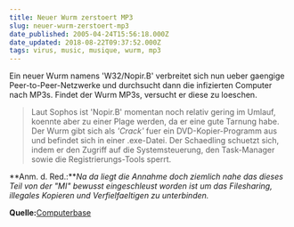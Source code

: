 ```yaml
---
title: Neuer Wurm zerstoert MP3
slug: neuer-wurm-zerstoert-mp3
date_published: 2005-04-24T15:56:18.000Z
date_updated: 2018-08-22T09:37:52.000Z
tags: virus, music, musique, wurm, mp3
---
```


Ein neuer Wurm namens 'W32/Nopir.B' verbreitet sich nun ueber gaengige Peer-to-Peer-Netzwerke und durchsucht dann die infizierten Computer nach MP3s. Findet der Wurm MP3s, versucht er diese zu loeschen.

> Laut Sophos ist 'Nopir.B' momentan noch relativ gering im Umlauf, koennte aber zu einer Plage werden, da er eine gute Tarnung habe.
> Der Wurm gibt sich als *'Crack'* fuer ein DVD-Kopier-Programm aus und befindet sich in einer .exe-Datei. Der Schaedling schuetzt sich, indem er den Zugriff auf die Systemsteuerung, den Task-Manager sowie die Registrierungs-Tools sperrt.

**Anm. d. Red.:***Na da liegt die Annahme doch ziemlich nahe das dieses Teil von der "MI" bewusst eingeschleust worden ist um das Filesharing, illegales Kopieren und Verfielfaeltigen zu unterbinden.*

**Quelle:**[Computerbase](http://www.computerbase.de/news/internet/hacker_sicherheit/2005/april/wurm_w32_nopirb_mp3s/)
